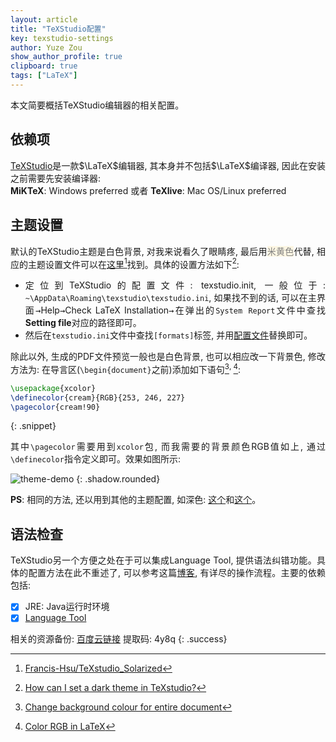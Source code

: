```yaml
---
layout: article
title: "TeXStudio配置"
key: texstudio-settings
author: Yuze Zou
show_author_profile: true
clipboard: true
tags: ["LaTeX"]
---
```


本文简要概括TeXStudio编辑器的相关配置。
<!--more-->

<div style="margin: 0 auto;" align="justify" markdown="1">

## 依赖项

[TeXStudio](https://www.texstudio.org/)是一款$\LaTeX$编辑器, 其本身并不包括$\LaTeX$编译器, 因此在安装之前需要先安装编译器:  
**MiKTeX**: Windows preferred 或者 **TeXlive**: Mac OS/Linux preferred

## 主题设置

默认的TeXStudio主题是白色背景, 对我来说看久了眼睛疼, 最后用<span style="background-color: #fdf6e3; color: gray;">米黄色</span>代替, 相应的主题设置文件可以在[这里](https://gist.githubusercontent.com/zouyu4524/c42da1e62bde9d582b49c995e0a2a952/raw/993decd91890aca6bc44594626e85fab62c4f12c/Solarized_Light)[^theme]找到。具体的设置方法如下[^setting]:  

- 定位到TeXStudio的配置文件: texstudio.init, 一般位于: `~\AppData\Roaming\texstudio\texstudio.ini`, 如果找不到的话, 可以在主界面<kbd class="dark-apple">→</kbd>Help<kbd class="dark-apple">→</kbd>Check LaTeX Installation<kbd class="dark-apple">→</kbd>在弹出的`System Report`文件中查找**Setting file**对应的路径即可。
- 然后在`texstudio.ini`文件中查找`[formats]`标签, 并用[配置文件](https://gist.githubusercontent.com/zouyu4524/c42da1e62bde9d582b49c995e0a2a952/raw/993decd91890aca6bc44594626e85fab62c4f12c/Solarized_Light)替换即可。

除此以外, 生成的PDF文件预览一般也是白色背景, 也可以相应改一下背景色, 修改方法为: 在导言区(`\begin{document}`之前)添加如下语句[^pagecolor]<sup>, </sup>[^rgb]:

```latex
\usepackage{xcolor}
\definecolor{cream}{RGB}{253, 246, 227}
\pagecolor{cream!90}
```
{: .snippet}

其中`\pagecolor`需要用到`xcolor`包, 而我需要的背景颜色RGB值如上, 通过`\definecolor`指令定义即可。效果如图所示:

![theme-demo](https://img.be-my-only.xyz/texstudio-settings.png)
{: .shadow.rounded}

**PS**: 相同的方法, 还以用到其他的主题配置, 如深色: [这个](https://robjhyndman.com/hyndsight/dark-themes-for-writing/)和[这个](https://tex.stackexchange.com/a/279321/198472)。

## 语法检查

TeXStudio另一个方便之处在于可以集成Language Tool, 提供语法纠错功能。具体的配置方法在此不重述了, 可以参考这篇[博客](https://blog.csdn.net/yinqingwang/article/details/54583541), 有详尽的操作流程。主要的依赖包括:  

- [x] JRE: Java运行时环境
- [x] [Language Tool](https://languagetool.org/)

相关的资源备份: [百度云链接](https://pan.baidu.com/s/1KoMLDeKL1s0fopA0kn1hEA) 提取码: 4y8q
{: .success}

</div>

[^theme]: [Francis-Hsu/TeXstudio_Solarized](https://github.com/Francis-Hsu/TeXstudio_Solarized)
[^setting]: [How can I set a dark theme in TeXstudio?](https://tex.stackexchange.com/a/108599/198472)
[^pagecolor]: [Change background colour for entire document](https://tex.stackexchange.com/a/82500/198472)
[^rgb]: [Color RGB in LaTeX](https://tex.stackexchange.com/a/239463/198472)